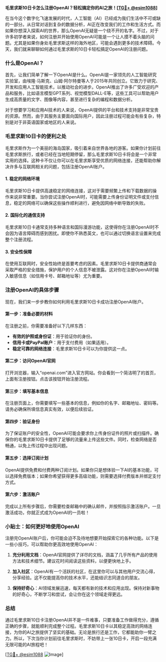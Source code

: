 **毛里求斯10日卡怎么注册OpenAI？轻松搞定你的AI之旅！[[TG💪+ @esim1088](https://t.me/s/esim1088)]**

在当今这个数字化飞速发展的时代，人工智能（AI）已经成为我们生活中不可或缺的一部分。从日常对话到复杂的数据分析，AI正在改变我们的工作和生活方式。而如果你想深入探索AI的世界，那么OpenAI无疑是一个绕不开的名字。不过，对于许多初学者来说，如何注册并开始使用OpenAI可能是一个让人摸不着头脑的问题。尤其是如果你身处毛里求斯这样的海外地区，可能会遇到更多的技术障碍。今天，我们就来聊聊如何通过毛里求斯的10日卡轻松搞定OpenAI的注册问题。

### 什么是OpenAI？

首先，让我们简单了解一下OpenAI是什么。OpenAI是一家领先的人工智能研究实验室，由埃隆·马斯克、山姆·阿尔特曼等人于2015年共同创立。它致力于研究、开发和应用人工智能技术，以推动社会的进步。OpenAI推出了许多广受欢迎的产品和服务，比如语言模型GPT系列、视觉模型DALL-E等，这些工具可以帮助用户生成高质量的文字、图像等内容，甚至进行复杂的编程和数据分析。

对于想要学习和应用AI技术的人来说，OpenAI提供的平台和技术支持是非常宝贵的资源。然而，由于其服务主要面向国际用户，因此注册过程可能会有些复杂，特别是对于非英语国家或地区的人来说。

### 毛里求斯10日卡的便利之处

毛里求斯作为一个美丽的海岛国家，吸引着来自世界各地的游客。如果你计划前往毛里求斯旅行，或者已经在当地短期停留，那么毛里求斯10日卡将会是一个非常实用的选择。这种卡不仅让你可以在毛里求斯享受优质的网络连接，还能帮助你解决许多与互联网相关的问题，包括注册OpenAI账户。

#### 1. 稳定的网络环境

毛里求斯10日卡提供高速稳定的网络连接，这对于需要频繁上传和下载数据的操作来说非常重要。当你尝试注册OpenAI时，可能需要上传身份证明文件或支付信息，稳定的网络可以确保这些操作顺利进行，避免因网络中断导致的失败。

#### 2. 国际化的通信支持

毛里求斯10日卡通常支持多种语言和国际漫游功能，这使得你在注册OpenAI时不会因为语言障碍而感到困扰。即使你不熟悉英文，也可以通过切换语言设置来完成整个注册流程。

#### 3. 安全性保障

在使用互联网时，安全性始终是首要考虑的因素。毛里求斯10日卡提供商通常会采取严格的安全措施，保护用户的个人信息不被泄露。这对你在注册OpenAI时输入敏感信息（如信用卡号、邮箱地址等）尤为重要。

### 注册OpenAI的具体步骤

现在，我们来一步步教你如何利用毛里求斯10日卡成功注册OpenAI账户。

#### 第一步：准备必要的材料

在注册之前，你需要准备好以下几样东西：

- **有效的护照或身份证**：用于验证你的身份。
- **信用卡或PayPal账户**：用于支付费用（如果适用）。
- **稳定可靠的网络连接**：毛里求斯10日卡可以为你提供这一点。

#### 第二步：访问OpenAI官网

打开浏览器，输入“openai.com”进入官方网站。你会看到一个简洁明了的首页，上面有注册按钮。点击该按钮开始注册流程。

#### 第三步：填写基本信息

在注册页面上，你需要填写一些基本的信息，例如你的名字、邮箱地址、密码等。请务必确保所填信息真实有效，以便后续验证。

#### 第四步：验证身份

为了保证账户的安全性，OpenAI可能会要求你上传身份证件的照片或扫描件。确保你的毛里求斯10日卡提供了足够的流量来上传这些文件。同时，检查网络是否畅通，以免上传过程中出现问题。

#### 第五步：选择订阅计划

OpenAI提供免费和付费两种订阅计划。如果你只是想体验一下AI的基本功能，可以选择免费版本；如果你希望获得更多高级功能，则需要选择付费版本并绑定支付方式。

#### 第六步：激活账户

完成以上所有步骤后，你需要检查邮箱中的确认邮件，并按照指示激活账户。一旦激活成功，你就正式成为OpenAI的一员啦！

### 小贴士：如何更好地使用OpenAI

注册完OpenAI账户后，你可能会迫不及待地想要开始探索它的各种功能。以下是一些小技巧，可以帮助你更高效地使用OpenAI：

1. **充分利用文档**：OpenAI官网提供了详尽的文档，涵盖了几乎所有产品的使用方法和技术细节。建议花时间阅读这些资料，以便更快地上手。
   
2. **加入社区**：OpenAI有一个活跃的社区，在这里你可以与其他用户交流心得，分享经验。这不仅能提高你的技术水平，还能结识志同道合的朋友。

3. **保持好奇心**：AI领域发展迅速，每天都有新的技术和应用出现。保持对新事物的好奇心，不断学习和尝试，会让你在这个领域走得更远。

### 总结

通过毛里求斯10日卡注册OpenAI并不是一件难事，只要准备工作做得充分，遵循正确的步骤，就能顺利完成整个过程。毛里求斯10日卡以其稳定高效的网络连接，为你的AI之旅提供了坚实的基础。无论是旅行还是工作，它都能助你一臂之力。所以，下次当你计划前往毛里求斯时，不妨带上一张10日卡，开启一段充满无限可能的AI旅程吧！

[[TG💪+ @esim1088](https://t.me/s/esim1088) ![Image](https://i.postimg.cc/4NQfJmqS/Snipaste-2025-05-13-00-14-12.png)]